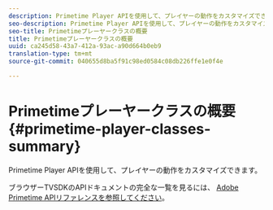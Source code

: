 ```yaml
---
description: Primetime Player APIを使用して、プレイヤーの動作をカスタマイズできます。
seo-description: Primetime Player APIを使用して、プレイヤーの動作をカスタマイズできます。
seo-title: Primetimeプレーヤークラスの概要
title: Primetimeプレーヤークラスの概要
uuid: ca245d58-43a7-412a-93ac-a90d664b0eb9
translation-type: tm+mt
source-git-commit: 040655d8ba5f91c98ed0584c08db226ffe1e0f4e

---
```



# Primetimeプレーヤークラスの概要 {#primetime-player-classes-summary}

Primetime Player APIを使用して、プレイヤーの動作をカスタマイズできます。

ブラウザーTVSDKのAPIドキュメントの完全な一覧を見るには、 [Adobe Primetime APIリファレンスを参照してください](https://help.adobe.com/en_US/primetime/api/index.html#api-Adobe_Primetime_API_References)。
